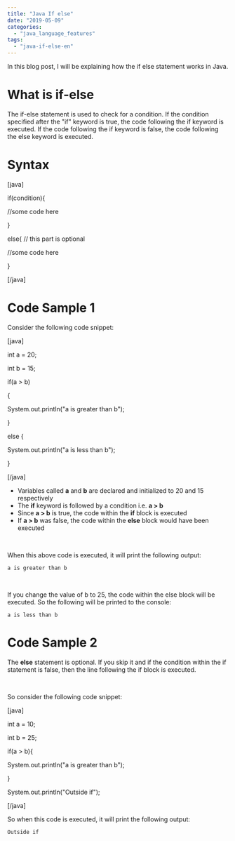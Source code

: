 ```yaml
---
title: "Java If else"
date: "2019-05-09"
categories: 
  - "java_language_features"
tags: 
  - "java-if-else-en"
---
```


In this blog post, I will be explaining how the if else statement works in Java.

# What is if-else

The if-else statement is used to check for a condition. If the condition specified after the "if" keyword is true, the code following the if keyword is executed. If the code following the if keyword is false, the code following the else keyword is executed.

# **Syntax**

\[java\]

if(condition){

//some code here

}

else{ // this part is optional

//some code here

}

\[/java\]

# Code Sample 1

Consider the following code snippet:

\[java\]

int a = 20;

int b = 15;

if(a > b)

{

System.out.println("a is greater than b");

}

else {

System.out.println("a is less than b");

}

\[/java\]

- Variables called **a** and **b** are declared and initialized to 20 and 15 respectively
- The **if** keyword is followed by a condition i.e. **a > b**
- Since **a > b** is true, the code within the **if** block is executed
- If **a > b** was false, the code within the **else** block would have been executed

 

When this above code is executed, it will print the following output:

```
a is greater than b
```

 

If you change the value of b to 25, the code within the else block will be executed. So the following will be printed to the console:

```
a is less than b
```

# Code Sample 2

The **else** statement is optional. If you skip it and if the condition within the if statement is false, then the line following the if block is executed.

 

So consider the following code snippet:

\[java\]

int a = 10;

int b = 25;

if(a > b){

System.out.println("a is greater than b");

}

System.out.println("Outside if");

\[/java\]

So when this code is executed, it will print the following output:

```
Outside if
```
